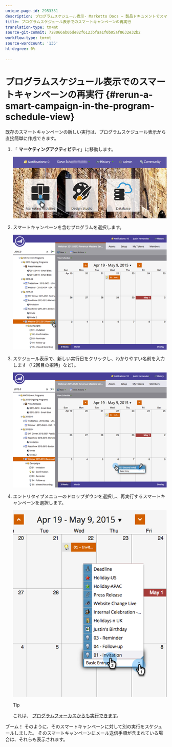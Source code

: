```yaml
---
unique-page-id: 2953331
description: プログラムスケジュール表示- Marketto Docs — 製品ドキュメントでスマートキャンペーンを再実行する
title: プログラムスケジュール表示でのスマートキャンペーンの再実行
translation-type: tm+mt
source-git-commit: 728066ab05de82f6123bfaa1f0b05af8632e32b2
workflow-type: tm+mt
source-wordcount: '135'
ht-degree: 0%

---
```



# プログラムスケジュール表示でのスマートキャンペーンの再実行 {#rerun-a-smart-campaign-in-the-program-schedule-view}

既存のスマートキャンペーンの新しい実行は、プログラムスケジュール表示から直接簡単に作成できます。

1. 「 **マーケティングアクティビティ**」に移動します。

   ![](assets/login-marketing-activities-3.png)

1. スマートキャンペーンを含むプログラムを選択します。

   ![](assets/image2015-4-16-14-3a40-3a11.png)

1. スケジュール表示で、新しい実行日をクリックし、わかりやすい名前を入力します（「2回目の招待」など）。

   ![](assets/image2015-4-16-14-3a42-3a0.png)

1. エントリタイプメニューのドロップダウンを選択し、再実行するスマートキャンペーンを選択します。

   ![](assets/image2015-4-16-15-3a26-3a33.png)

   >[!TIP]
   >
   >これは、 [プログラムフォーカスからも実行できます](../../../../product-docs/core-marketo-concepts/marketing-calendar/understanding-the-calendar/understand-enable-program-focus.md)。

ブーム！ そのように、そのスマートキャンペーンに対して別の実行をスケジュールしました。 そのスマートキャンペーンにメール送信手順が含まれている場合は、それらも表示されます。